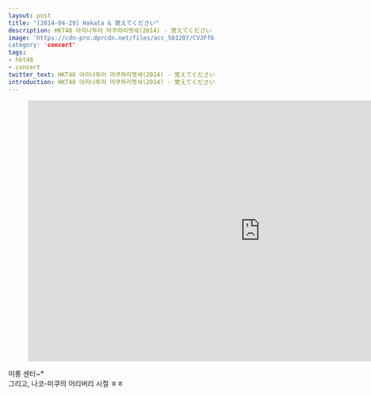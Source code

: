 ```yaml
---
layout: post
title: "[2014-04-29] Hakata & 覚えてください"
description: HKT48 아리나투어 마쿠하리멧세(2014) - 覚えてください
image: 'https://cdn-pro.dprcdn.net/files/acc_501207/CVJFfG
category: 'concert'
tags:
- hkt48
- concert
twitter_text: HKT48 아리나투어 마쿠하리멧세(2014) - 覚えてください
introduction: HKT48 아리나투어 마쿠하리멧세(2014) - 覚えてください
---
```

<figure class="video_container">
<iframe width="936" height="526" src="https://serviceapi.nmv.naver.com/flash/convertIframeTag.nhn?vid=D69197253BAB504557D820D7D30B15428276&outKey=V1234e0f04f3b4c81c0c5c8acd0c5efa4308cead025cb93e9b718c8acd0c5efa4308c" frameborder="no" scrolling="no"></iframe>
</figure>

미룽 센터~*<br>
그리고, 나코-미쿠의 어리버리 시절 ㅎㅎ<br>
